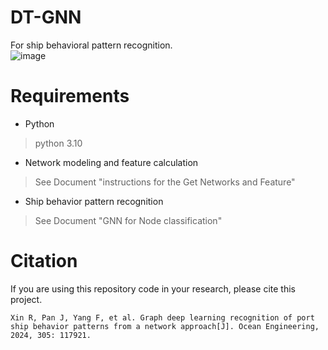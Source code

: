# DT-GNN
For ship behavioral pattern recognition.  
![image]([https://github.com/lexsaints/powershell/blob/master/IMG/ps2.png](https://github.com/destiny1103/DT-GNN/blob/main/img/framework%20figure.pdf))  

# Requirements
* Python
>python 3.10
* Network modeling and feature calculation
>See Document "instructions for the Get Networks and Feature"
* Ship behavior pattern recognition
>See Document "GNN for Node classification"

# Citation
If you are using this repository code in your research, please cite this project.
```copy
Xin R, Pan J, Yang F, et al. Graph deep learning recognition of port ship behavior patterns from a network approach[J]. Ocean Engineering, 2024, 305: 117921.
```


